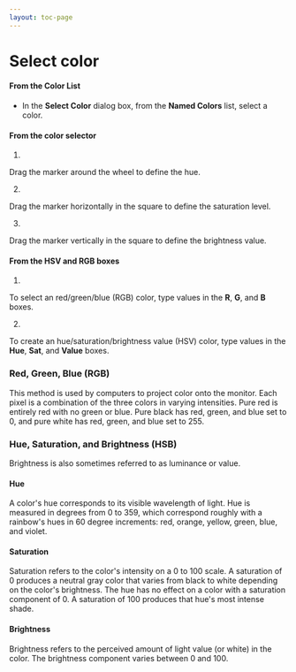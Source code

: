 ```yaml
---
layout: toc-page
---
```



# Select color
 


#### From the Color List

 * In the **Select Color** dialog box, from the **Named Colors** list, select a color.

#### From the color selector

1.

Drag the marker around the wheel to define the hue.

2.

Drag the marker horizontally in the square to define the saturation level.

3.

Drag the marker vertically in the square to define the brightness value.


#### From the HSV and RGB boxes

1.

To select an red/green/blue (RGB) color, type values in the **R**, **G**, and **B** boxes.

2.

To create an hue/saturation/brightness value (HSV) color, type values in the **Hue**, **Sat**, and **Value** boxes.


### Red, Green, Blue (RGB)
 

This method is used by computers to project color onto the monitor. Each pixel is a combination of the three colors in varying intensities. Pure red is entirely red with no green or blue. Pure black has red, green, and blue set to 0, and pure white has red, green, and blue set to 255.


### Hue, Saturation, and Brightness (HSB)
 

Brightness is also sometimes referred to as luminance or value.


#### Hue

A color's hue corresponds to its visible wavelength of light. Hue is measured in degrees from 0 to 359, which correspond roughly with a rainbow's hues in 60 degree increments: red, orange, yellow, green, blue, and violet.


#### Saturation

Saturation refers to the color's intensity on a 0 to 100 scale. A saturation of 0 produces a neutral gray color that varies from black to white depending on the color's brightness. The hue has no effect on a color with a saturation component of 0. A saturation of 100 produces that hue's most intense shade.


#### Brightness

Brightness refers to the perceived amount of light value (or white) in the color. The brightness component varies between 0 and 100.

